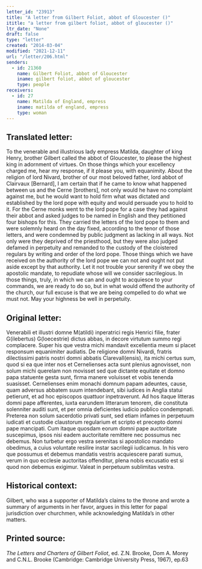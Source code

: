 ```yaml
---
letter_id: "23913"
title: "A letter from Gilbert Foliot, abbot of Gloucester ()"
ititle: "a letter from gilbert foliot, abbot of gloucester ()"
ltr_date: "None"
draft: false
type: "letter"
created: "2014-03-04"
modified: "2021-12-11"
url: "/letter/206.html"
senders:
  - id: 21360
    name: Gilbert Foliot, abbot of Gloucester
    iname: gilbert foliot, abbot of gloucester
    type: people
receivers:
  - id: 27
    name: Matilda of England, empress
    iname: matilda of england, empress
    type: woman
---
```

<h2> Translated letter:</h2>To the venerable and illustrious lady empress Matilda, daughter of king Henry, brother Gilbert called the abbot of Gloucester, to please the highest king in adornment of virtues.
On those things which your excellency charged me, hear my response, if it please you, with equanimity.  About the religion of lord Nivard, brother of our most beloved father, lord abbot of Clairvaux [Bernard], I am certain that if he came to know what happened between us and the Cerne [brothers], not only would he have no complaint against me, but he would want to hold firm what was dictated and established by the lord pope with equity and would persuade you to hold to it.  For the Cerne monks went to the lord pope for a case they had against their abbot and asked judges to be named in English and they petitioned four bishops for this.  They carried the letters of the lord pope to them and were solemnly heard on the day fixed, according to the tenor of those letters, and were condemned by public judgment as lacking in all ways.  Not only were they deprived of the priesthood, but they were also judged defamed in perpetuity and remanded to the custody of the cloistered regulars by writing and order of the lord pope.
Those things which we have received on the authority of the lord pope we can not and ought not put aside except by that authority.  Let it not trouble your serenity if we obey the apostolic mandate, to repudiate whose will we consider sacrilegious.  In those things, truly, in which we can and ought to acquiesce to your commands, we are ready to do so, but in what would offend the authority of the church, our full excuse is that we are being compelled to do what we must not.
May your  highness be well in perpetuity.<h2 class="mt-4"> Original letter:</h2>Venerabili et illustri domne M(atildi) inperatrici regis Henrici filie, frater G(ilebertus) G(loecestrie) dictus abbas, in decore virtutum summo regi complacere.
Super his que vestra michi mandavit excellentia meum si placet responsum equanimiter audiatis.  De religione domni Nivardi, fratris dilectissimi patris nostri domni abbatis Clarevall(ensis), ita michi certus sum, quod si ea que inter nos et Cernelienses acta sunt plenius agnovisset, non solum michi querelam non movisset sed que dictante equitate et domno papa statuente gesta sunt, firma manere voluisset et vobis tenenda suasisset.  Cernelienses enim monachi domnum papam adeuntes, cause, quam adversus abbatem suum intendebant, sibi iudices in Anglia statui petierunt, et ad hoc episcopos quattuor inpetraverunt.  Ad hos itaque litteras domni pape afferentes, iuxta earundem litterarum tenorem, die constituta solenniter auditi sunt, et per omnia deficientes iudicio publico condempnati.  Preterea non solum sacerdotio privati sunt, sed etiam infames in perpetuum iudicati et custodie claustorum regularium et scripto et precepto domni pape mancipati.  Cum itaque quosdam eorum domni pape auctoritate suscepimus, ipsos nisi eadem auctoritate remittere nec possumus nec debemus.  Non turbetur ergo vestra serenitas si apostolico mandato obedimus, a cuius voluntate resilire instar sacrilegii iudicamus.  In his vero que possumus et debemus mandatis vestris acquiescere parati sumus, verum in quo ecclesie auctoritas offenditur, plena nobis excusatio est si quod non debemus exigimur.  Valeat in perpetuum sublimitas vestra.
<h2 class="mt-4"> Historical context:</h2>Gilbert, who was a supporter of Matilda’s claims to the throne and wrote a summary of arguments in her favor, argues in this letter for papal jurisdiction over churchmen, while acknowledging Matilda’s in other matters.
<h2 class="mt-4"> Printed source:</h2><p><em>The Letters and Charters of Gilbert Foliot</em>, ed. Z.N. Brooke, Dom A. Morey and C.N.L. Brooke (Cambridge: Cambridge University Press, 1967), ep.63</p>